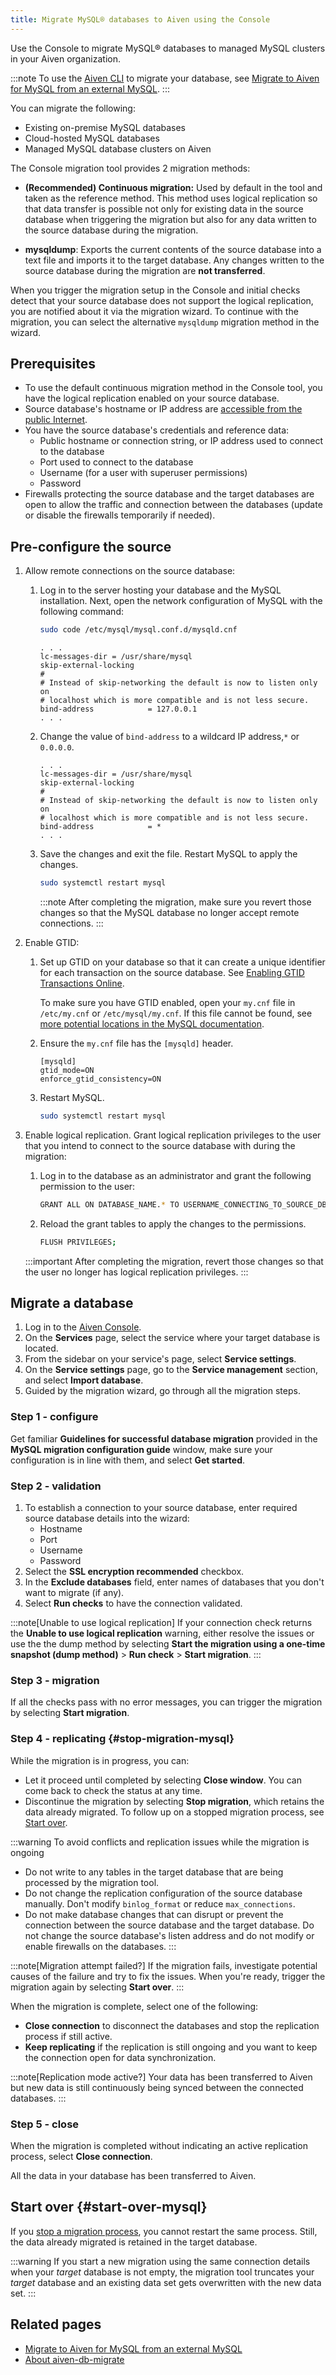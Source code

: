 ```yaml
---
title: Migrate MySQL® databases to Aiven using the Console
---
```


Use the Console to migrate MySQL® databases to managed MySQL clusters in your Aiven organization.

:::note
To use the [Aiven CLI](/docs/tools/cli) to migrate your database, see
[Migrate to Aiven for MySQL from an external MySQL](/docs/products/mysql/howto/migrate-from-external-mysql).
:::

You can migrate the following:

-   Existing on-premise MySQL databases
-   Cloud-hosted MySQL databases
-   Managed MySQL database clusters on Aiven

The Console migration tool provides 2 migration methods:

-   **(Recommended) Continuous migration:** Used by default in the tool
    and taken as the reference method. This method uses
    logical replication so that data transfer is possible not only for
    existing data in the source database when triggering the migration
    but also for any data written to the source database during the
    migration.

-   **mysqldump**: Exports the current contents of the source database
    into a text file and imports it to the target database. Any changes
    written to the source database during the migration are **not
    transferred**.

When you trigger the migration setup in the Console and initial
checks detect that your source database does not support the logical
replication, you are notified about it via the migration wizard. To
continue with the migration, you can select the alternative
`mysqldump` migration method in the wizard.

## Prerequisites

-   To use the default continuous migration method in the Console tool,
    you have the logical replication enabled on your source database.
-   Source database's hostname or IP address are
    [accessible from the public Internet](/docs/platform/howto/public-access-in-vpc).
-   You have the source database's credentials and reference data:
    -   Public hostname or connection string, or IP address used to
        connect to the database
    -   Port used to connect to the database
    -   Username (for a user with superuser permissions)
    -   Password
-   Firewalls protecting the source database and the target databases
    are open to allow the traffic and connection between the databases
    (update or disable the firewalls temporarily if needed).

## Pre-configure the source

1. Allow remote connections on the source database:

   1. Log in to the server hosting your database and the MySQL
      installation. Next, open the network configuration of MySQL with the
      following command:

      ```bash
      sudo code /etc/mysql/mysql.conf.d/mysqld.cnf
      ```

      ```text title="Expected output"
      . . .
      lc-messages-dir = /usr/share/mysql
      skip-external-locking
      #
      # Instead of skip-networking the default is now to listen only on
      # localhost which is more compatible and is not less secure.
      bind-address            = 127.0.0.1
      . . .
      ```

   1. Change the value of `bind-address` to a wildcard IP address,`*` or
      `0.0.0.0`.

      ```text title="Expected output"
      . . .
      lc-messages-dir = /usr/share/mysql
      skip-external-locking
      #
      # Instead of skip-networking the default is now to listen only on
      # localhost which is more compatible and is not less secure.
      bind-address            = *
      . . .
      ```

   1. Save the changes and exit the file. Restart MySQL to apply the
      changes.

      ```bash
      sudo systemctl restart mysql
      ```

      :::note
      After completing the migration, make sure you revert those changes
      so that the MySQL database no longer accept remote connections.
      :::

1. Enable GTID:

   1. Set up GTID on your database so that it can create a unique
      identifier for each transaction on the source database. See
      [Enabling GTID Transactions
      Online](https://dev.mysql.com/doc/refman/5.7/en/replication-mode-change-online-enable-gtids.html).

      To make sure you have GTID enabled, open your `my.cnf` file in
      `/etc/my.cnf` or `/etc/mysql/my.cnf`. If this file cannot be found, see [more potential locations in the MySQL
      documentation](https://dev.mysql.com/doc/refman/8.0/en/option-files.html).

   1. Ensure the `my.cnf` file has the `[mysqld]` header.

       ```text
       [mysqld]
       gtid_mode=ON
       enforce_gtid_consistency=ON
       ```

   1. Restart MySQL.

      ```bash
      sudo systemctl restart mysql
      ```

1. Enable logical replication. Grant logical replication privileges to the user that you
   intend to connect to the source database with during the migration:

   1. Log in to the database as an administrator and grant the following
      permission to the user:

      ```bash
      GRANT ALL ON DATABASE_NAME.* TO USERNAME_CONNECTING_TO_SOURCE_DB;
      ```

   1. Reload the grant tables to apply the changes to the permissions.

      ```bash
      FLUSH PRIVILEGES;
      ```

   :::important
   After completing the migration, revert those changes
   so that the user no longer has logical replication privileges.
   :::

## Migrate a database

1.  Log in to the [Aiven Console](https://console.aiven.io/).
1.  On the **Services** page, select the service where your target
    database is located.
1.  From the sidebar on your service's page, select **Service
    settings**.
1.  On the **Service settings** page, go to the **Service
    management** section, and select **Import database**.
1.  Guided by the migration wizard, go through all the migration steps.

### Step 1 - configure

Get familiar **Guidelines for successful database migration** provided
in the **MySQL migration configuration guide** window, make sure your
configuration is in line with them, and select **Get started**.

### Step 2 - validation

1.  To establish a connection to your source database, enter required
    source database details into the wizard:
    -   Hostname
    -   Port
    -   Username
    -   Password
1.  Select the **SSL encryption recommended** checkbox.
1.  In the **Exclude databases** field, enter names of databases that
    you don't want to migrate (if any).
1.  Select **Run checks** to have the connection validated.

:::note[Unable to use logical replication]
If your connection check returns the **Unable to use logical
replication** warning, either resolve the issues or use the
the dump method by selecting **Start the migration using a one-time snapshot (dump method)** > **Run check** >
**Start migration**.
:::

### Step 3 - migration

If all the checks pass with no error messages, you can trigger the
migration by selecting **Start migration**.

### Step 4 - replicating {#stop-migration-mysql}

While the migration is in progress, you can:

-   Let it proceed until completed by selecting **Close window**. You can come back to check the status at any time.
-   Discontinue the migration by selecting **Stop migration**, which
    retains the data already migrated. To follow
    up on a stopped migration process, see
    [Start over](/docs/products/mysql/howto/migrate-db-to-aiven-via-console#start-over-mysql).

:::warning
To avoid conflicts and replication issues while the migration is ongoing

-   Do not write to any tables in the target database that are being
    processed by the migration tool.
-   Do not change the replication configuration of the source database
    manually. Don't modify `binlog_format` or reduce
    `max_connections`.
-   Do not make database changes that can disrupt or prevent the
    connection between the source database and the target database. Do
    not change the source database's listen address and do not modify
    or enable firewalls on the databases.
:::

:::note[Migration attempt failed?]
If the migration fails, investigate potential causes
of the failure and try to fix the issues. When you're ready, trigger
the migration again by selecting **Start over**.
:::

When the migration is complete, select one of the following:

-   **Close connection** to disconnect the databases and stop the
    replication process if still active.
-   **Keep replicating** if the replication is still ongoing and you
    want to keep the connection open for data synchronization.

:::note[Replication mode active?]
Your data has been transferred to Aiven but new data is still
continuously being synced between the connected databases.
:::

### Step 5 - close

When the migration is completed without indicating an active replication process, select **Close connection**.

All the data in your database has been transferred to Aiven.

## Start over {#start-over-mysql}

If you
[stop a migration process](/docs/products/mysql/howto/migrate-db-to-aiven-via-console#stop-migration-mysql),
you cannot restart the same process. Still, the data already migrated is retained
in the target database.

:::warning
If you start a new migration using the same connection details when your
*target* database is not empty, the migration tool truncates your
*target* database and an existing data set gets overwritten with the new
data set.
:::

## Related pages

-   [Migrate to Aiven for MySQL from an external MySQL](/docs/products/mysql/howto/migrate-from-external-mysql)
-   [About aiven-db-migrate](/docs/products/postgresql/concepts/aiven-db-migrate)
